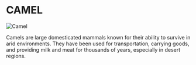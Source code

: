 # CAMEL

![Camel](https://upload.wikimedia.org/wikipedia/commons/6/61/Camel_in_the_Thar_Desert.jpg)

Camels are large domesticated mammals known for their ability to survive in arid environments. They have been used for transportation, carrying goods, and providing milk and meat for thousands of years, especially in desert regions.
